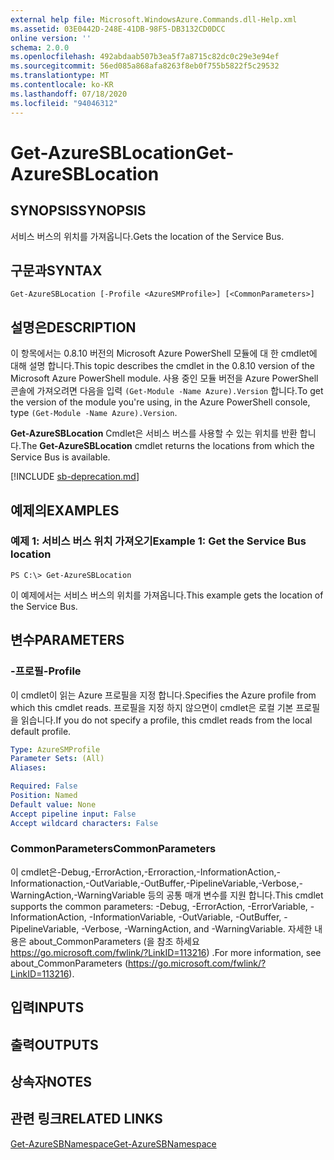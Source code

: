 ```yaml
---
external help file: Microsoft.WindowsAzure.Commands.dll-Help.xml
ms.assetid: 03E0442D-248E-41DB-98F5-DB3132CD0DCC
online version: ''
schema: 2.0.0
ms.openlocfilehash: 492abdaab507b3ea5f7a8715c82dc0c29e3e94ef
ms.sourcegitcommit: 56ed085a868afa8263f8eb0f755b5822f5c29532
ms.translationtype: MT
ms.contentlocale: ko-KR
ms.lasthandoff: 07/18/2020
ms.locfileid: "94046312"
---
```

# <span data-ttu-id="50a1d-101">Get-AzureSBLocation</span><span class="sxs-lookup"><span data-stu-id="50a1d-101">Get-AzureSBLocation</span></span>

## <span data-ttu-id="50a1d-102">SYNOPSIS</span><span class="sxs-lookup"><span data-stu-id="50a1d-102">SYNOPSIS</span></span>
<span data-ttu-id="50a1d-103">서비스 버스의 위치를 가져옵니다.</span><span class="sxs-lookup"><span data-stu-id="50a1d-103">Gets the location of the Service Bus.</span></span>

## <span data-ttu-id="50a1d-104">구문과</span><span class="sxs-lookup"><span data-stu-id="50a1d-104">SYNTAX</span></span>

```
Get-AzureSBLocation [-Profile <AzureSMProfile>] [<CommonParameters>]
```

## <span data-ttu-id="50a1d-105">설명은</span><span class="sxs-lookup"><span data-stu-id="50a1d-105">DESCRIPTION</span></span>
<span data-ttu-id="50a1d-106">이 항목에서는 0.8.10 버전의 Microsoft Azure PowerShell 모듈에 대 한 cmdlet에 대해 설명 합니다.</span><span class="sxs-lookup"><span data-stu-id="50a1d-106">This topic describes the cmdlet in the 0.8.10 version of the Microsoft Azure PowerShell module.</span></span>
<span data-ttu-id="50a1d-107">사용 중인 모듈 버전을 Azure PowerShell 콘솔에 가져오려면 다음을 입력 `(Get-Module -Name Azure).Version` 합니다.</span><span class="sxs-lookup"><span data-stu-id="50a1d-107">To get the version of the module you're using, in the Azure PowerShell console, type `(Get-Module -Name Azure).Version`.</span></span>

<span data-ttu-id="50a1d-108">**Get-AzureSBLocation** Cmdlet은 서비스 버스를 사용할 수 있는 위치를 반환 합니다.</span><span class="sxs-lookup"><span data-stu-id="50a1d-108">The **Get-AzureSBLocation** cmdlet returns the locations from which the Service Bus is available.</span></span>

[!INCLUDE [sb-deprecation.md](../include/sb-deprecation.md)]

## <span data-ttu-id="50a1d-109">예제의</span><span class="sxs-lookup"><span data-stu-id="50a1d-109">EXAMPLES</span></span>

### <span data-ttu-id="50a1d-110">예제 1: 서비스 버스 위치 가져오기</span><span class="sxs-lookup"><span data-stu-id="50a1d-110">Example 1: Get the Service Bus location</span></span>
```
PS C:\> Get-AzureSBLocation
```

<span data-ttu-id="50a1d-111">이 예제에서는 서비스 버스의 위치를 가져옵니다.</span><span class="sxs-lookup"><span data-stu-id="50a1d-111">This example gets the location of the Service Bus.</span></span>

## <span data-ttu-id="50a1d-112">변수</span><span class="sxs-lookup"><span data-stu-id="50a1d-112">PARAMETERS</span></span>

### <span data-ttu-id="50a1d-113">-프로필</span><span class="sxs-lookup"><span data-stu-id="50a1d-113">-Profile</span></span>
<span data-ttu-id="50a1d-114">이 cmdlet이 읽는 Azure 프로필을 지정 합니다.</span><span class="sxs-lookup"><span data-stu-id="50a1d-114">Specifies the Azure profile from which this cmdlet reads.</span></span>
<span data-ttu-id="50a1d-115">프로필을 지정 하지 않으면이 cmdlet은 로컬 기본 프로필을 읽습니다.</span><span class="sxs-lookup"><span data-stu-id="50a1d-115">If you do not specify a profile, this cmdlet reads from the local default profile.</span></span>

```yaml
Type: AzureSMProfile
Parameter Sets: (All)
Aliases: 

Required: False
Position: Named
Default value: None
Accept pipeline input: False
Accept wildcard characters: False
```

### <span data-ttu-id="50a1d-116">CommonParameters</span><span class="sxs-lookup"><span data-stu-id="50a1d-116">CommonParameters</span></span>
<span data-ttu-id="50a1d-117">이 cmdlet은-Debug,-ErrorAction,-Erroraction,-InformationAction,-Informationaction,-OutVariable,-OutBuffer,-PipelineVariable,-Verbose,-WarningAction,-WarningVariable 등의 공통 매개 변수를 지원 합니다.</span><span class="sxs-lookup"><span data-stu-id="50a1d-117">This cmdlet supports the common parameters: -Debug, -ErrorAction, -ErrorVariable, -InformationAction, -InformationVariable, -OutVariable, -OutBuffer, -PipelineVariable, -Verbose, -WarningAction, and -WarningVariable.</span></span> <span data-ttu-id="50a1d-118">자세한 내용은 about_CommonParameters (을 참조 하세요 https://go.microsoft.com/fwlink/?LinkID=113216) .</span><span class="sxs-lookup"><span data-stu-id="50a1d-118">For more information, see about_CommonParameters (https://go.microsoft.com/fwlink/?LinkID=113216).</span></span>

## <span data-ttu-id="50a1d-119">입력</span><span class="sxs-lookup"><span data-stu-id="50a1d-119">INPUTS</span></span>

## <span data-ttu-id="50a1d-120">출력</span><span class="sxs-lookup"><span data-stu-id="50a1d-120">OUTPUTS</span></span>

## <span data-ttu-id="50a1d-121">상속자</span><span class="sxs-lookup"><span data-stu-id="50a1d-121">NOTES</span></span>

## <span data-ttu-id="50a1d-122">관련 링크</span><span class="sxs-lookup"><span data-stu-id="50a1d-122">RELATED LINKS</span></span>

[<span data-ttu-id="50a1d-123">Get-AzureSBNamespace</span><span class="sxs-lookup"><span data-stu-id="50a1d-123">Get-AzureSBNamespace</span></span>](./Get-AzureSBNamespace.md)


